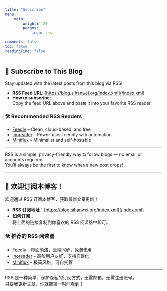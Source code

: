 ```yaml
---
title: "Subscribe"
menu:
    main: 
        weight: -20
        params:
            icon: rss

comments: false
toc: false
readingTime: false
---
```


## 📡 Subscribe to This Blog

Stay updated with the latest posts from this blog via RSS!

- **RSS Feed URL**: [https://blog.sihanwei.org/index.xml](/index.xml)
- **How to subscribe**:  
  Copy the feed URL above and paste it into your favorite RSS reader.

### 🛠️ Recommended RSS Readers

- [Feedly](https://feedly.com/) – Clean, cloud-based, and free
- [Inoreader](https://inoreader.com/) – Power-user friendly with automation
- [Miniflux](https://miniflux.app/) – Minimalist and self-hostable

---

RSS is a simple, privacy-friendly way to follow blogs — no email or accounts required.  
You’ll always be the first to know when a new post drops!

---

## 📡 欢迎订阅本博客！

欢迎通过 RSS 订阅本博客，获取最新文章更新！

- **RSS 订阅地址**：[https://blog.sihanwei.org/index.xml](/index.xml)
- **如何订阅**：  
  将上面的链接复制到你喜欢的 RSS 阅读器中即可。

### 🛠️ 推荐的 RSS 阅读器

- [Feedly](https://feedly.com/) – 界面简洁，云端同步，免费使用
- [Inoreader](https://inoreader.com/) – 高阶用户友好，支持自动化
- [Miniflux](https://miniflux.app/) – 极简风格，可自托管

---

RSS 是一种简单、保护隐私的订阅方式，无需邮箱，无需注册账号。  
只要我更新文章，你就能第一时间看到！